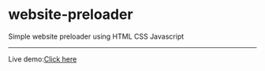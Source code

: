 # website-preloader
Simple website preloader using HTML CSS Javascript
<hr>
Live demo:<a href="https://hemant-bhat.github.io/website-preloader/">Click here</a>
